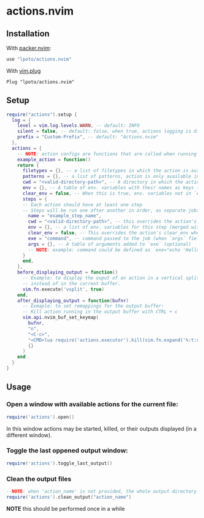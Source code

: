 # actions.nvim

## Installation

With [packer.nvim](https://github.com/wbthomason/packer.nvim):

```lua
use "lpoto/actions.nvim"
```

With [vim.plug](https://github.com/junegunn/vim-plug)

```vim
Plug "lpoto/actions.nvim"
```

## Setup

```lua
require("actions").setup {
  log = {
    level = vim.log.levels.WARN, -- default: INFO
    silent = false, -- default: false, when true, actions logging is disabled
    prefix = "Custom-Prefix", -- default: "Actions.nvim"
  },
  actions = {
    -- NOTE: action configs are functions that are called when running the actions
    example_action = function()
    return {
      filetypes = {}, -- a list of filetypes in which the action is available (optional)
      patterns = {}, -- a list of patterns, action is only available in files that match a pattern (optional)
      cwd = "<valid-directory-path>", -- A directory in which the action will run (optinal)
      env = {}, -- A table of env. variables with their names as keys (optional)
      clear_env = false, -- When this is true, env. variables not in `env` field will be removed for this action (optinal)
      steps = {
      -- Each action should have at least one step
      -- Steps will be run one after another in order, as separate jobs
        name = "example_step_name",
        cwd = "<valid-directory-path>", -- this overrides the action's cwd for this step (optional)
        env = {}, -- a list of env. variables for this step (merged with action's env unless step's clear_env is true) (optional)
        clear_env = false, -- This overrides the action's clear_env when not nil (optional)
        exe = "command", -- command passed to the job (when `args` field has a value, this should be an executable)
        args = {}, -- A table of arguments added to `exe` (optional)
        -- NOTE: example: command could be defined as `exe="echo 'Hello world!'"` or `exe="echo", args={"'Hello world!'"}`
      }
      end,
    },
    before_displaying_output = function()
      -- Example: to display the ouput of an action in a vertical split
      -- instead of in the current buffer.
      vim.fn.execute('vsplit', true)
    end,
    after_displaying_output = function(bufnr)
      -- Exmaple: to set remappings for the output buffer:
      -- Kill action running in the output buffer with CTRL + c
      vim.api.nvim_buf_set_keymap(
        bufnr,
        "n",
        "<C-c>",
        "<CMD>lua require('actions.executor').kill(vim.fn.expand('%:t:r'))<CR>",
        {}
      )
    end
  }
}
```

## Usage

### Open a window with available actions for the current file:

```lua
require('actions').open()
```

In this window actions may be started, killed, or their outputs displayed (in a different window).

### Toggle the last oppened output window:

```lua
require('actions').toggle_last_output()
```

### Clean the output files

```lua
--NOTE: when 'action_name' is not provided, the whole output directory is removed
require('actions').clean_output("action_name")
```

**NOTE** this should be performed once in a while

